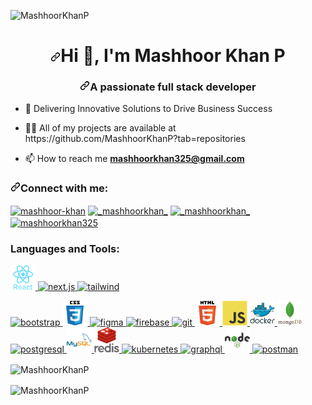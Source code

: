 <p align="left"> <img src="https://komarev.com/ghpvc/?username=MashhoorKhanP&label=Profile%20views&color=0e75b6&style=flat" alt="MashhoorKhanP" /> </p>
<h1 align="center" dir="auto"><a id="user-content-hi--im-mahir-minhaj-k" class="anchor" aria-hidden="true"
    href="#hi--im-mahir-minhaj-k"><svg class="octicon octicon-link" viewBox="0 0 16 16" version="1.1" width="16"
      height="16" aria-hidden="true">
      <path
        d="m7.775 3.275 1.25-1.25a3.5 3.5 0 1 1 4.95 4.95l-2.5 2.5a3.5 3.5 0 0 1-4.95 0 .751.751 0 0 1 .018-1.042.751.751 0 0 1 1.042-.018 1.998 1.998 0 0 0 2.83 0l2.5-2.5a2.002 2.002 0 0 0-2.83-2.83l-1.25 1.25a.751.751 0 0 1-1.042-.018.751.751 0 0 1-.018-1.042Zm-4.69 9.64a1.998 1.998 0 0 0 2.83 0l1.25-1.25a.751.751 0 0 1 1.042.018.751.751 0 0 1 .018 1.042l-1.25 1.25a3.5 3.5 0 1 1-4.95-4.95l2.5-2.5a3.5 3.5 0 0 1 4.95 0 .751.751 0 0 1-.018 1.042.751.751 0 0 1-1.042.018 1.998 1.998 0 0 0-2.83 0l-2.5 2.5a1.998 1.998 0 0 0 0 2.83Z">
      </path>
    </svg></a>Hi <g-emoji class="g-emoji" alias="wave"
    fallback-src="https://github.githubassets.com/images/icons/emoji/unicode/1f44b.png">👋</g-emoji>, I'm Mashhoor Khan
  P</h1>

<h3 align="center" dir="auto"><a id="user-content-a-passionate-frontend-developer-from-india" class="anchor"
    aria-hidden="true" href="#a-passionate-frontend-developer-from-india"><svg class="octicon octicon-link"
      viewBox="0 0 16 16" version="1.1" width="16" height="16" aria-hidden="true">
      <path
        d="m7.775 3.275 1.25-1.25a3.5 3.5 0 1 1 4.95 4.95l-2.5 2.5a3.5 3.5 0 0 1-4.95 0 .751.751 0 0 1 .018-1.042.751.751 0 0 1 1.042-.018 1.998 1.998 0 0 0 2.83 0l2.5-2.5a2.002 2.002 0 0 0-2.83-2.83l-1.25 1.25a.751.751 0 0 1-1.042-.018.751.751 0 0 1-.018-1.042Zm-4.69 9.64a1.998 1.998 0 0 0 2.83 0l1.25-1.25a.751.751 0 0 1 1.042.018.751.751 0 0 1 .018 1.042l-1.25 1.25a3.5 3.5 0 1 1-4.95-4.95l2.5-2.5a3.5 3.5 0 0 1 4.95 0 .751.751 0 0 1-.018 1.042.751.751 0 0 1-1.042.018 1.998 1.998 0 0 0-2.83 0l-2.5 2.5a1.998 1.998 0 0 0 0 2.83Z">
      </path>
    </svg></a>A passionate full stack developer</h3>

<ul dir="auto">
  <li>
    <p dir="auto"><g-emoji class="g-emoji" alias="seedling"
        fallback-src="https://github.githubassets.com/images/icons/emoji/unicode/1f331.png">🌱</g-emoji> Delivering
      Innovative Solutions to Drive Business Success </strong></p>
  </li>
  <li>
    <p dir="auto"><g-emoji class="g-emoji" alias="man_technologist"
        fallback-src="https://github.githubassets.com/images/icons/emoji/unicode/1f468-1f4bb.png">👨&zwj;💻</g-emoji>
      All of my projects are available at <a
        href="https://github.com/MashhoorKhanP?tab=repositories"></a>https://github.com/MashhoorKhanP?tab=repositories
    </p>
  </li>
  <li>
    <p dir="auto"><g-emoji class="g-emoji" alias="mailbox"
        fallback-src="https://github.githubassets.com/images/icons/emoji/unicode/1f4eb.png">📫</g-emoji> How to reach me
      <strong><a href="mailto:mashhoorkhan325@gmail.com">mashhoorkhan325@gmail.com</a></strong>
    </p>
  </li>
</ul>


<h3 align="left" dir="auto"><a id="user-content-connect-with-me" class="anchor" aria-hidden="true"
    href="#connect-with-me"><svg class="octicon octicon-link" viewBox="0 0 16 16" version="1.1" width="16" height="16"
      aria-hidden="true">
      <path
        d="m7.775 3.275 1.25-1.25a3.5 3.5 0 1 1 4.95 4.95l-2.5 2.5a3.5 3.5 0 0 1-4.95 0 .751.751 0 0 1 .018-1.042.751.751 0 0 1 1.042-.018 1.998 1.998 0 0 0 2.83 0l2.5-2.5a2.002 2.002 0 0 0-2.83-2.83l-1.25 1.25a.751.751 0 0 1-1.042-.018.751.751 0 0 1-.018-1.042Zm-4.69 9.64a1.998 1.998 0 0 0 2.83 0l1.25-1.25a.751.751 0 0 1 1.042.018.751.751 0 0 1 .018 1.042l-1.25 1.25a3.5 3.5 0 1 1-4.95-4.95l2.5-2.5a3.5 3.5 0 0 1 4.95 0 .751.751 0 0 1-.018 1.042.751.751 0 0 1-1.042.018 1.998 1.998 0 0 0-2.83 0l-2.5 2.5a1.998 1.998 0 0 0 0 2.83Z">
      </path>
    </svg></a>Connect with me:</h3>

<p align="left" dir="auto">
  <!-- <a href="https://twitter.com/mahirminhajk" rel="nofollow"><img align="center" src="https://raw.githubusercontent.com/rahuldkjain/github-profile-readme-generator/master/src/images/icons/Social/twitter.svg" alt="mahirminhajk" height="30" width="40" style="max-width: 100%;"></a> -->
  <a href="https://www.linkedin.com/in/mashhoor-khan325" rel="nofollow"><img align="center"
      src="https://raw.githubusercontent.com/rahuldkjain/github-profile-readme-generator/master/src/images/icons/Social/linked-in-alt.svg"
      alt="mashhoor-khan" height="30" width="40" style="max-width: 100%;"></a>
  <!-- <a href="https://stackoverflow.com/users/19053856" rel="nofollow"><img align="center" src="https://raw.githubusercontent.com/rahuldkjain/github-profile-readme-generator/master/src/images/icons/Social/stack-overflow.svg" alt="19053856" height="30" width="40" style="max-width: 100%;"></a> -->
  <a href="https://www.instagram.com/_mashhoorkhan_/" rel="nofollow"><img align="center"
      src="https://raw.githubusercontent.com/rahuldkjain/github-profile-readme-generator/master/src/images/icons/Social/instagram.svg"
      alt="_mashhoorkhan_" height="30" width="40" style="max-width: 100%;"></a>
  <!-- <a href="https://discord.gg/Km Dev#2364" rel="nofollow"><img align="center" src="https://raw.githubusercontent.com/rahuldkjain/github-profile-readme-generator/master/src/images/icons/Social/discord.svg" alt="Km Dev#2364" height="30" width="40" style="max-width: 100%;"></a>
</p> -->
  <a href="https://www.facebook.com/profile.php?id=100008305660368&mibextid=ZbWKwL" rel="nofollow"><img align="center"
      src="https://raw.githubusercontent.com/rahuldkjain/github-profile-readme-generator/master/src/images/icons/Social/facebook.svg"
      alt="_mashhoorkhan_" height="30" width="40" style="max-width: 100%;"></a>
  <a href="https://leetcode.com/mashhoorkhan325pc/" target="_blank"><img align="center"
      src="https://raw.githubusercontent.com/rahuldkjain/github-profile-readme-generator/master/src/images/icons/Social/leet-code.svg"
      alt="mashhoorkhan325" height="30" width="40" /></a>

<h3 align="left">Languages and Tools:</h3>
<p align="left">
  <a href="https://reactjs.org/" target="_blank" rel="noreferrer"> <img
      src="https://raw.githubusercontent.com/devicons/devicon/master/icons/react/react-original-wordmark.svg"
      alt="react" width="40" height="40" /> </a>
  <a href="https://nextjs.org/" target="_blank" rel="noreferrer"> <img
      src="https://www.openxcell.com/wp-content/uploads/2021/11/dango-inner-2.png"
      alt="next.js" width="40" height="40" />
  </a>
  <a href="https://tailwindcss.com/" target="_blank" rel="noreferrer"> <img
      src="https://www.vectorlogo.zone/logos/tailwindcss/tailwindcss-icon.svg" alt="tailwind" width="40" height="40" />
  </a>
</p><a href="https://getbootstrap.com" target="_blank" rel="noreferrer"> <img
    src="https://www.vectorlogo.zone/logos/getbootstrap/getbootstrap-icon.svg" alt="bootstrap" width="40" height="40" />
</a>
<a href="https://www.w3schools.com/css/" target="_blank" rel="noreferrer"> <img
    src="https://raw.githubusercontent.com/devicons/devicon/master/icons/css3/css3-original-wordmark.svg" alt="css3"
    width="40" height="40" /> </a> <a href="https://www.figma.com/" target="_blank" rel="noreferrer"> <img
    src="https://www.vectorlogo.zone/logos/figma/figma-icon.svg" alt="figma" width="40" height="40" /> </a> <a
  href="https://firebase.google.com/" target="_blank" rel="noreferrer"> <img
    src="https://www.vectorlogo.zone/logos/firebase/firebase-icon.svg" alt="firebase" width="40" height="40" /> </a>
<a href="https://git-scm.com/" target="_blank" rel="noreferrer"> <img
    src="https://www.vectorlogo.zone/logos/git-scm/git-scm-icon.svg" alt="git" width="40" height="40" /> </a> <a
  href="https://www.w3.org/html/" target="_blank" rel="noreferrer"> <img
    src="https://raw.githubusercontent.com/devicons/devicon/master/icons/html5/html5-original-wordmark.svg" alt="html5"
    width="40" height="40" /> </a> <a href="https://developer.mozilla.org/en-US/docs/Web/JavaScript" target="_blank"
  rel="noreferrer"> <img
    src="https://raw.githubusercontent.com/devicons/devicon/master/icons/javascript/javascript-original.svg"
    alt="javascript" width="40" height="40" /> </a> <a href="https://www.docker.com/" target="_blank" rel="noreferrer"> <img src="https://raw.githubusercontent.com/devicons/devicon/master/icons/docker/docker-original-wordmark.svg" alt="docker" width="40" height="40"/> </a> <a href="https://www.mongodb.com/" target="_blank" rel="noreferrer">
  <img src="https://raw.githubusercontent.com/devicons/devicon/master/icons/mongodb/mongodb-original-wordmark.svg"
    alt="mongodb" width="40" height="40" /> </a> <a href="https://www.postgresql.org/" target="_blank" rel="noreferrer">
  <img src="https://user-images.githubusercontent.com/24623425/36042969-f87531d4-0d8a-11e8-9dee-e87ab8c6a9e3.png"
    alt="postgresql" width="40" height="40" />
  <a href="https://www.mysql.com/" target="_blank" rel="noreferrer"> <img
      src="https://raw.githubusercontent.com/devicons/devicon/master/icons/mysql/mysql-original-wordmark.svg"
      alt="mysql" width="40" height="40" />
    <a href="https://redis.io" target="_blank" rel="noreferrer"> <img
        src="https://raw.githubusercontent.com/devicons/devicon/master/icons/redis/redis-original-wordmark.svg"
        alt="redis" width="40" height="40" /> </a>
      <a href="https://kubernetes.io" target="_blank" rel="noreferrer"> <img src="https://www.vectorlogo.zone/logos/kubernetes/kubernetes-icon.svg" alt="kubernetes" width="40" height="40"/> </a>
  <a href="https://graphql.org" target="_blank" rel="noreferrer"> <img
      src="https://www.vectorlogo.zone/logos/graphql/graphql-icon.svg" alt="graphql" width="40" height="40" /> </a>
  <a href="https://nodejs.org" target="_blank" rel="noreferrer"> <img
      src="https://raw.githubusercontent.com/devicons/devicon/master/icons/nodejs/nodejs-original-wordmark.svg"
      alt="nodejs" width="40" height="40" /> </a> <a href="https://postman.com" target="_blank" rel="noreferrer"> <img
      src="https://www.vectorlogo.zone/logos/getpostman/getpostman-icon.svg" alt="postman" width="40" height="40" />
  </a>
  </p>
<div >
  <p><img align="center" src="https://github-readme-stats.vercel.app/api/top-langs?username=MashhoorKhanP&show_icons=true&locale=en&layout=compact" alt="MashhoorKhanP" /></p>
<p><img align="center" src="https://github-readme-streak-stats.herokuapp.com/?user=MashhoorKhanP&" alt="MashhoorKhanP" /></p>
<!-- <p>&nbsp;<img align="center" src="https://github-readme-stats.vercel.app/api?username=MashhoorKhanP&show_icons=true&locale=en" alt="MashhoorKhanP" /></p> -->
</div>
